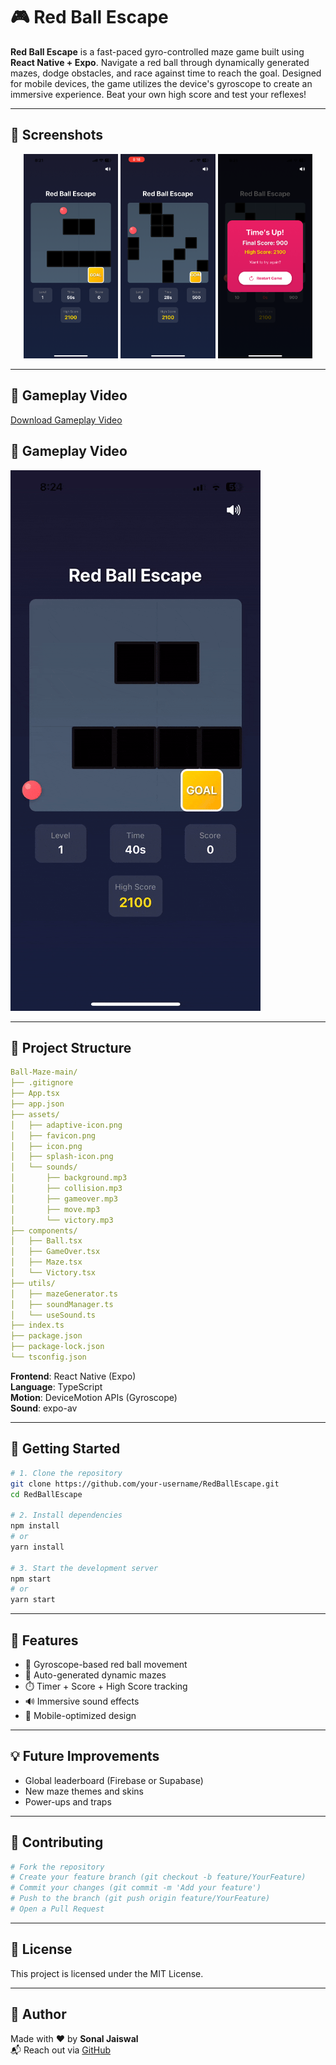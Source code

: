 # 🎮 Red Ball Escape

**Red Ball Escape** is a fast-paced gyro-controlled maze game built using **React Native + Expo**. Navigate a red ball through dynamically generated mazes, dodge obstacles, and race against time to reach the goal. Designed for mobile devices, the game utilizes the device's gyroscope to create an immersive experience. Beat your own high score and test your reflexes!

---

## 📸 Screenshots

<p align="center">
  <img src="assets/screen1.PNG" width="30%" />
  <img src="assets/screen2.PNG" width="30%" />
  <img src="assets/screen3.PNG" width="30%" />
</p>

---

## 🎥 Gameplay Video

[Download Gameplay Video](assets/screen.mp4)

## 🎥 Gameplay Video
![Demo](assets/screen.gif)

---

## 📁 Project Structure

```yaml
Ball-Maze-main/
├── .gitignore
├── App.tsx
├── app.json
├── assets/
│   ├── adaptive-icon.png
│   ├── favicon.png
│   ├── icon.png
│   ├── splash-icon.png
│   └── sounds/
│       ├── background.mp3
│       ├── collision.mp3
│       ├── gameover.mp3
│       ├── move.mp3
│       └── victory.mp3
├── components/
│   ├── Ball.tsx
│   ├── GameOver.tsx
│   ├── Maze.tsx
│   └── Victory.tsx
├── utils/
│   ├── mazeGenerator.ts
│   ├── soundManager.ts
│   └── useSound.ts
├── index.ts
├── package.json
├── package-lock.json
└── tsconfig.json
```

**Frontend**: React Native (Expo)  
**Language**: TypeScript  
**Motion**: DeviceMotion APIs (Gyroscope)  
**Sound**: expo-av

---

## 🔄 Getting Started

```bash
# 1. Clone the repository
git clone https://github.com/your-username/RedBallEscape.git
cd RedBallEscape

# 2. Install dependencies
npm install
# or
yarn install

# 3. Start the development server
npm start
# or
yarn start
```

---

## 🧠 Features

- 🔄 Gyroscope-based red ball movement
- 🧱 Auto-generated dynamic mazes
- ⏱️ Timer + Score + High Score tracking
- 🔊 Immersive sound effects
- 📱 Mobile-optimized design

---

## 💡 Future Improvements

- Global leaderboard (Firebase or Supabase)
- New maze themes and skins
- Power-ups and traps

---

## 🤝 Contributing

```bash
# Fork the repository
# Create your feature branch (git checkout -b feature/YourFeature)
# Commit your changes (git commit -m 'Add your feature')
# Push to the branch (git push origin feature/YourFeature)
# Open a Pull Request
```

---

## 📝 License

This project is licensed under the MIT License.

---

## 📣 Author

Made with ❤️ by **Sonal Jaiswal**  
📬 Reach out via [GitHub](https://github.com/sonal-jaiswal) 